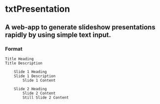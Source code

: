 # txtPresentation

## A web-app to generate slideshow presentations rapidly by using simple text input.

### Format

```
Title Heading
Title Description

	Slide 1 Heading
	Slide 1 Description
		Slide 1 Content
	
	Slide 2 Heading
		Slide 2 Content
		Still Slide 2 Content
```